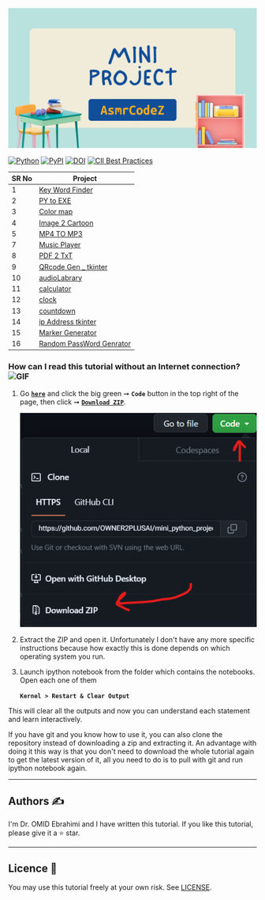 <div align="center">
  <kbd>
    <img src="Src\main_readme.jpg"/>
  </kbd>
</div>

[![Python](https://img.shields.io/pypi/pyversions/tensorflow.svg)](https://badge.fury.io/py/tensorflow)
[![PyPI](https://badge.fury.io/py/tensorflow.svg)](https://badge.fury.io/py/tensorflow)
[![DOI](https://zenodo.org/badge/DOI/10.5281/zenodo.4724125.svg)](https://doi.org/10.5281/zenodo.4724125)
[![CII Best Practices](https://bestpractices.coreinfrastructure.org/projects/1486/badge)](https://bestpractices.coreinfrastructure.org/projects/1486)

SR No   | Project |
--- | --- |
1 | [Key Word Finder](https://github.com/OWNER2PLUSAI/mini_python_projects/tree/main/Keyword_finder) 
2 | [PY to EXE](https://github.com/OWNER2PLUSAI/mini_python_projects/tree/main/.py%20to%20.exre) 
3 | [Color map](https://github.com/OWNER2PLUSAI/mini_python_projects/tree/main/Color%20map) 
4 | [Image 2 Cartoon](https://github.com/OWNER2PLUSAI/mini_python_projects/tree/main/Image2Cartoon) 
5 | [MP4 TO MP3](https://github.com/OWNER2PLUSAI/mini_python_projects/tree/main/MP4%20TO%20MP3) 
7 | [Music Player](https://github.com/OWNER2PLUSAI/mini_python_projects/tree/main/Musicplayer) 
8 | [PDF 2 TxT](https://github.com/OWNER2PLUSAI/mini_python_projects/tree/main/PDF%202%20TxT) 
9 | [QRcode Gen _ tkinter](https://github.com/OWNER2PLUSAI/mini_python_projects/tree/main/QRcode%20Gen%20_%20tkinter) 
10 | [audioLabrary](https://github.com/OWNER2PLUSAI/mini_python_projects/tree/main/audioLabrary) 
11 | [calculator](https://github.com/OWNER2PLUSAI/mini_python_projects/tree/main/calculator) 
12 | [clock](https://github.com/OWNER2PLUSAI/mini_python_projects/tree/main/clock) 
13 | [countdown](https://github.com/OWNER2PLUSAI/mini_python_projects/tree/main/countdown) 
14| [ip Address tkinter](https://github.com/OWNER2PLUSAI/mini_python_projects/tree/main/ip%20Address%20tkinter) 
15| [Marker Generator](https://github.com/OWNER2PLUSAI/mini_python_projects/tree/main/Marker_generator) 
16| [Random PassWord Genrator](https://github.com/OWNER2PLUSAI/mini_python_projects/tree/main/Random%20PassWord) 



### How can I read this tutorial without an Internet connection? <img alt="GIF" src="https://github.com/TheDudeThatCode/TheDudeThatCode/blob/master/Assets/hmm.gif" width="20" />

1. Go [**`here`**](https://github.com/OWNER2PLUSAI/mini_python_projects) and click the big green ➞ **`Code`** button in the top right of the page, then click ➞ [**`Download ZIP`**](https://github.com/OWNER2PLUSAI/mini_python_projects/archive/refs/heads/main.zip).

    ![Download ZIP](Src/Code.png)

2. Extract the ZIP and open it. Unfortunately I don't have any more specific instructions because how exactly this is done depends on which operating system you run.
    
3. Launch ipython notebook from the folder which contains the notebooks. Open each one of them
  
    **`Kernel > Restart & Clear Output`**
    
This will clear all the outputs and now you can understand each statement and learn interactively.

If you have git and you know how to use it, you can also clone the repository instead of downloading a zip and extracting it. An advantage with doing it this way is that you don't need to download the whole tutorial again to get the latest version of it, all you need to do is to pull with git and run ipython notebook again.

---

## Authors ✍️

I'm Dr. OMID Ebrahimi and I have written this tutorial.
If you like this tutorial, please give it a ⭐ star.

---

## Licence 📜

You may use this tutorial freely at your own risk. See [LICENSE](./LICENSE).
